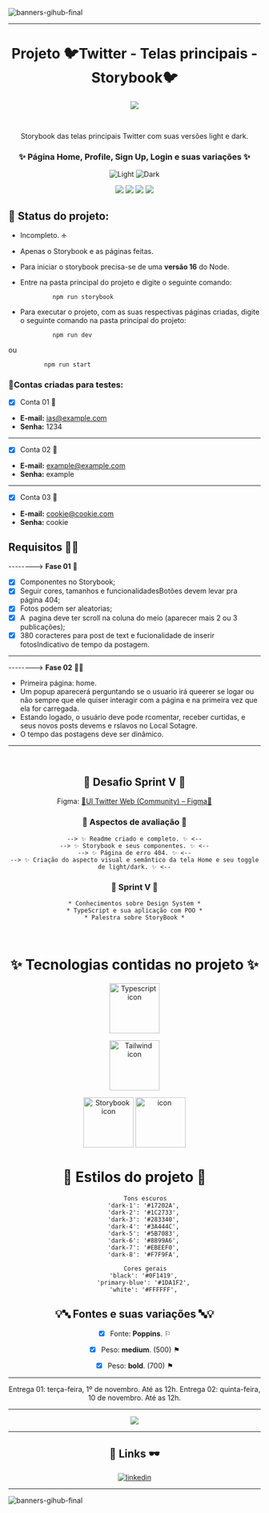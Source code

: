     
 
![banners-gihub-final](https://user-images.githubusercontent.com/100351576/198029195-06625761-f2a2-4e25-8729-e6ad58541c57.gif)

***

<h1 align="center" color="blue" > Projeto 🐦Twitter - Telas principais - Storybook🐦 </h1>

<div align="center">
<img  src="https://user-images.githubusercontent.com/100351576/198033565-699f08f4-1cd9-4c63-90ce-f0bc7c1e196f.jpg">





</img>
</div>

 <p align="center" color= "blue" >
Storybook das telas principais Twitter com suas versões light e dark.
</p>

<h3 align="center" color="darkred">
✨ Página Home, Profile, Sign Up, Login e suas variações ✨ 
</h3>
<div align="center" color="darkred">

![Light](https://user-images.githubusercontent.com/100351576/198385306-75c8d0ca-8f83-4c7b-a98e-6f844e7f0aab.jpg)
![Dark](https://user-images.githubusercontent.com/100351576/198385303-4b86fb20-9d3e-4101-9c2b-30d1d03cedc5.jpg)

<img  src="https://user-images.githubusercontent.com/100351576/200954306-100a52be-f288-4edc-9145-435b1176ab2e.jpg">

<img  src="https://user-images.githubusercontent.com/100351576/200954394-250ee80f-0300-49b3-b1b6-77cfcf2d1a47.jpg">

<img  src="https://user-images.githubusercontent.com/100351576/200954504-6fcd7ca1-47e7-4b67-b8d6-f79cdd36c295.jpg">

<img  src="https://user-images.githubusercontent.com/100351576/200954600-2deec5d6-84de-4b6c-a6c2-bb559c2ebb5f.jpg">

</div>

## 📖 Status do projeto:
* Incompleto. 🕁
* Apenas o Storybook  e as páginas feitas. 
* Para iniciar o storybook precisa-se de uma **versão 16** do Node.
* Entre na pasta principal do projeto e digite o seguinte comando:

               npm run storybook

* Para executar o projeto, com as suas respectivas páginas criadas, digite o seguinte comando na pasta principal do projeto:

               npm run dev
               
ou


              npm run start
               

### 📜Contas criadas para testes:
- [x] Conta 01 👤
- **E-mail:** ias@example.com
- **Senha:** 1234
***
- [x] Conta 02 👤
- **E-mail:** example@example.com
- **Senha:** example
***
- [x] Conta 03 👤
- **E-mail:** cookie@cookie.com
- **Senha:** cookie

## Requisitos 👩‍💻 
--------> **Fase 01** 🧠
 - [X]  Componentes no Storybook;
 - [x]  Seguir cores, tamanhos e funcionalidadesBotões devem levar pra página 404;
 - [x]  Fotos podem ser aleatorias;
 - [x]  A  pagina deve ter scroll na coluna do meio (aparecer mais 2 ou 3 publicações);
 - [x]  380 coracteres para post de text e fucionalidade de inserir fotosIndicativo de tempo da postagem.
 
 ***
--------> **Fase 02** 👩‍💻
- Primeira página: home.
- Um popup aparecerá perguntando se o usuario irá queerer se logar ou não sempre que ele quiser interagir com a página e na primeira vez que ela for carregada.
- Estando logado, o usuário deve pode rcomentar, receber curtidas, e seus novos posts devems e rslavos no Local Sotagre. 
- O tempo das postagens deve ser dinâmico.

***
 <div align="center">
 
## 🧠 Desafio Sprint V 🎨
 
Figma: <a href="https://www.figma.com/file/E0J4sPihtdgIMI2Z4BOmLv/UI-Twitter-Web-(Community)?node-id=0%3A1">🎨UI Twitter Web (Community) – Figma📐</a> 
    
### 👀 Aspectos de avaliação 👀
    
    
    --> ✨ Readme criado e completo. ✨ <--
    --> ✨ Storybook e seus componentes. ✨ <--
    --> ✨ Página de erro 404. ✨ <--
    --> ✨ Criação do aspecto visual e semântico da tela Home e seu toggle de light/dark. ✨ <--
                                                                                
###  🧠 Sprint V 🧠
                                                                                               
    * Conhecimentos sobre Design System *
    * TypeScript e sua aplicação com POO *
    * Palestra sobre StoryBook *

</div>
      
 <div align="center">
 
# ✨ Tecnologias contidas no projeto ✨ 

  
  <img height= "100px" width="100px"
     src="https://user-images.githubusercontent.com/100351576/198030791-fff26edc-106f-4536-bf51-63fcd3a7a3d9.svg"
     alt="Typescript icon">
     
  <img height= "100px" width="100px"
     src="https://user-images.githubusercontent.com/100351576/198751296-07c9a92b-7949-44b0-ba58-8ae2d28e71c4.svg"
     alt="Tailwind icon">

  <img height= "100px" width="100px"
     src="https://user-images.githubusercontent.com/100351576/198030739-6e5f1539-6e3d-4c27-8224-d159e534095b.svg"
     alt="Storybook icon"> 
  <img height= "100px" width="100px"
     src="https://user-images.githubusercontent.com/100351576/198032634-55b66f87-4c93-4a75-ba13-43503dc9406c.svg"
     alt="icon">

#  🌈 Estilos do projeto 🌈


         

          Tons escuros
         'dark-1': '#17202A',
         'dark-2': '#1C2733',
         'dark-3': '#283340',
         'dark-4': '#3A444C',
         'dark-5': '#5B7083',
         'dark-6': '#8899A6',
         'dark-7': '#EBEEF0',
         'dark-8': '#F7F9FA',
         
          Cores gerais
         'black': '#0F1419',
         'primary-blue': '#1DA1F2',
         'white': '#FFFFFF',

      
## 💡🔤 Fontes e suas variações 🔤💡  
 
- [x]  Fonte: **Poppins**. ⚐ 
- [x]  Peso: **medium**. (500) ⚑ 
- [x]  Peso: **bold**. (700) ⚑ 


</div>

*** 
 
 <p color="red" align="center">
Entrega 01: terça-feira, 1º de novembro. Até as 12h.
Entrega 02: quinta-feira, 10 de novembro. Até as 12h.
</p>


***

<div align="center">
<img src= "https://user-images.githubusercontent.com/100351576/196284969-f7df7615-1007-4cf6-bce9-8789d85bc645.svg" > </img>
</div>


---

<div align="center">

## 🔗 Links 🕶️

</div>

<div align="center">
      
[![linkedin](https://img.shields.io/badge/linkedin-0A66C2?style=for-the-badge&logo=linkedin&logoColor=white)](https://www.linkedin.com/in/ias-cristina)
      
</div>

---

![banners-gihub-final](https://user-images.githubusercontent.com/100351576/198029195-06625761-f2a2-4e25-8729-e6ad58541c57.gif)


